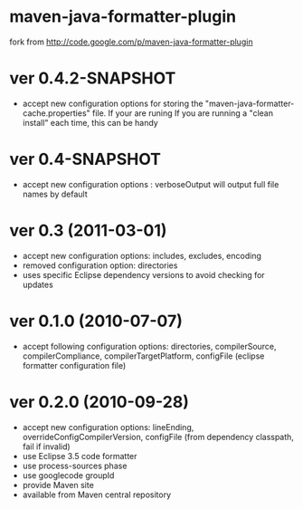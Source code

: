 maven-java-formatter-plugin
===========================

fork from http://code.google.com/p/maven-java-formatter-plugin

ver 0.4.2-SNAPSHOT
======================
- accept new configuration options for storing the "maven-java-formatter-cache.properties" file. If your are runing If you are running a "clean install" each time, this can be handy

ver 0.4-SNAPSHOT
======================
- accept new configuration options : verboseOutput will output full file names by default



ver 0.3 (2011-03-01)
======================
- accept new configuration options: includes, excludes, encoding
- removed configuration option: directories
- uses specific Eclipse dependency versions to avoid checking for updates

ver 0.1.0 (2010-07-07)
======================
- accept following configuration options: directories, compilerSource, compilerCompliance, compilerTargetPlatform, configFile (eclipse formatter configuration file)

ver 0.2.0 (2010-09-28)
======================
- accept new configuration options: lineEnding, overrideConfigCompilerVersion, configFile (from dependency classpath, fail if invalid)
- use Eclipse 3.5 code formatter
- use process-sources phase
- use googlecode groupId
- provide Maven site 
- available from Maven central repository
